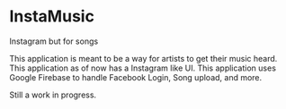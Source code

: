 # InstaMusic
Instagram but for songs


This application is meant to be a way for artists to get their music heard. This application as of now has a Instagram like UI. This application uses Google Firebase to handle Facebook Login, Song upload, and more.

Still a work in progress.



